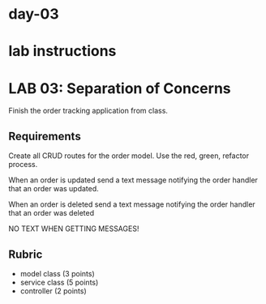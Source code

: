 # day-03

# lab instructions

# LAB 03: Separation of Concerns

Finish the order tracking application from class.

## Requirements

Create all CRUD routes for the order model. Use the red, green,
refactor process.

When an order is updated send a text message notifying the order
handler that an order was updated.

When an order is deleted send a text message notifying the order
handler that an order was deleted

NO TEXT WHEN GETTING MESSAGES!

## Rubric

- model class (3 points)
- service class (5 points)
- controller (2 points)
